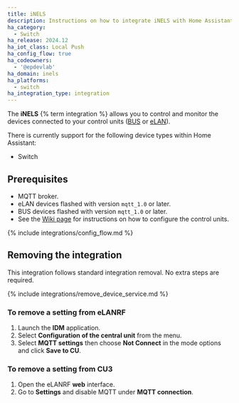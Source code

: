 ```yaml
---
title: iNELS
description: Instructions on how to integrate iNELS with Home Assistant.
ha_category:
  - Switch
ha_release: 2024.12
ha_iot_class: Local Push
ha_config_flow: true
ha_codeowners:
  - '@epdevlab'
ha_domain: inels
ha_platforms:
  - switch
ha_integration_type: integration
---
```


The **iNELS** {% term integration %} allows you to control and monitor the devices connected to your control units ([BUS](https://www.elkoep.com/wired) or [eLAN](https://www.elkoep.com/wireless)).

There is currently support for the following device types within Home Assistant:

- Switch

## Prerequisites

- MQTT broker.
- eLAN devices flashed with version `mqtt_1.0` or later.
- BUS devices flashed with version `mqtt_1.0` or later.
- See the [Wiki page](https://wiki.inels.com/) for instructions on how to configure the control units.

{% include integrations/config_flow.md %}

## Removing the integration

This integration follows standard integration removal. No extra steps are required.

{% include integrations/remove_device_service.md %}

### To remove a setting from eLANRF

1. Launch the **IDM** application.
2. Select **Configuration of the central unit** from the menu.
3. Select **MQTT settings** then choose **Not Connect** in the mode options and click **Save to CU**.

### To remove a setting from CU3

1. Open the eLANRF **web** interface.
2. Go to **Settings** and disable MQTT under **MQTT connection**.
